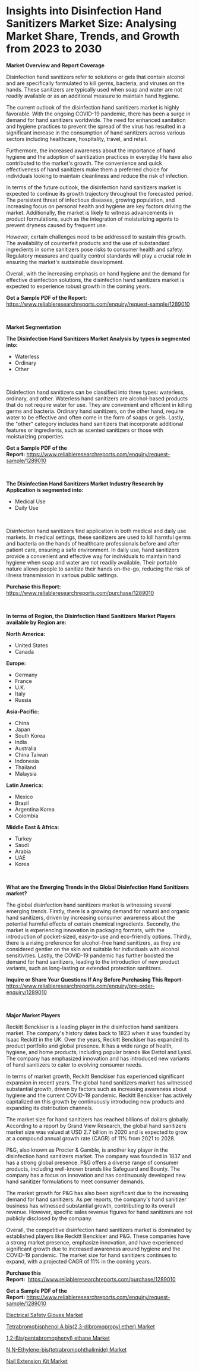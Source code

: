 <p><h1>Insights into Disinfection Hand Sanitizers Market Size: Analysing Market Share, Trends, and Growth from 2023 to 2030</h1></p><p><strong>Market Overview and Report Coverage</strong></p>
<p><p>Disinfection hand sanitizers refer to solutions or gels that contain alcohol and are specifically formulated to kill germs, bacteria, and viruses on the hands. These sanitizers are typically used when soap and water are not readily available or as an additional measure to maintain hand hygiene.</p><p>The current outlook of the disinfection hand sanitizers market is highly favorable. With the ongoing COVID-19 pandemic, there has been a surge in demand for hand sanitizers worldwide. The need for enhanced sanitation and hygiene practices to prevent the spread of the virus has resulted in a significant increase in the consumption of hand sanitizers across various sectors including healthcare, hospitality, travel, and retail.</p><p>Furthermore, the increased awareness about the importance of hand hygiene and the adoption of sanitization practices in everyday life have also contributed to the market's growth. The convenience and quick effectiveness of hand sanitizers make them a preferred choice for individuals looking to maintain cleanliness and reduce the risk of infection.</p><p>In terms of the future outlook, the disinfection hand sanitizers market is expected to continue its growth trajectory throughout the forecasted period. The persistent threat of infectious diseases, growing population, and increasing focus on personal health and hygiene are key factors driving the market. Additionally, the market is likely to witness advancements in product formulations, such as the integration of moisturizing agents to prevent dryness caused by frequent use.</p><p>However, certain challenges need to be addressed to sustain this growth. The availability of counterfeit products and the use of substandard ingredients in some sanitizers pose risks to consumer health and safety. Regulatory measures and quality control standards will play a crucial role in ensuring the market's sustainable development.</p><p>Overall, with the increasing emphasis on hand hygiene and the demand for effective disinfection solutions, the disinfection hand sanitizers market is expected to experience robust growth in the coming years.</p></p>
<p><strong>Get a Sample PDF of the Report:</strong> <a href="https://www.reliableresearchreports.com/enquiry/request-sample/1289010">https://www.reliableresearchreports.com/enquiry/request-sample/1289010</a></p>
<p>&nbsp;</p>
<p><strong>Market Segmentation</strong></p>
<p><strong>The Disinfection Hand Sanitizers Market Analysis by types is segmented into:</strong></p>
<p><ul><li>Waterless</li><li>Ordinary</li><li>Other</li></ul></p>
<p>&nbsp;</p>
<p><p>Disinfection hand sanitizers can be classified into three types: waterless, ordinary, and other. Waterless hand sanitizers are alcohol-based products that do not require water for use. They are convenient and efficient in killing germs and bacteria. Ordinary hand sanitizers, on the other hand, require water to be effective and often come in the form of soaps or gels. Lastly, the "other" category includes hand sanitizers that incorporate additional features or ingredients, such as scented sanitizers or those with moisturizing properties.</p></p>
<p><strong>Get a Sample PDF of the Report:</strong>&nbsp;<a href="https://www.reliableresearchreports.com/enquiry/request-sample/1289010">https://www.reliableresearchreports.com/enquiry/request-sample/1289010</a></p>
<p>&nbsp;</p>
<p><strong>The Disinfection Hand Sanitizers Market Industry Research by Application is segmented into:</strong></p>
<p><ul><li>Medical Use</li><li>Daily Use</li></ul></p>
<p>&nbsp;</p>
<p><p>Disinfection hand sanitizers find application in both medical and daily use markets. In medical settings, these sanitizers are used to kill harmful germs and bacteria on the hands of healthcare professionals before and after patient care, ensuring a safe environment. In daily use, hand sanitizers provide a convenient and effective way for individuals to maintain hand hygiene when soap and water are not readily available. Their portable nature allows people to sanitize their hands on-the-go, reducing the risk of illness transmission in various public settings.</p></p>
<p><strong>Purchase this Report:</strong>&nbsp; <a href="https://www.reliableresearchreports.com/purchase/1289010">https://www.reliableresearchreports.com/purchase/1289010</a></p>
<p>&nbsp;</p>
<p><strong>In terms of Region, the Disinfection Hand Sanitizers Market Players available by Region are:</strong></p>
<p>
    <p> <strong> North America: </strong>
        <ul>
            <li>United States</li>
            <li>Canada</li>
        </ul>
        </p> 
    <p> <strong> Europe: </strong>
        <ul>
            <li>Germany</li>
            <li>France</li>
            <li>U.K.</li>
            <li>Italy</li>
            <li>Russia</li>
        </ul>
        </p> 
    <p> <strong> Asia-Pacific: </strong>
        <ul>
            <li>China</li>
            <li>Japan</li>
            <li>South Korea</li>
            <li>India</li>
            <li>Australia</li>
            <li>China Taiwan</li>
            <li>Indonesia</li>
            <li>Thailand</li>
            <li>Malaysia</li>
        </ul>
        </p> 
    <p> <strong> Latin America: </strong>
        <ul>
            <li>Mexico</li>
            <li>Brazil</li>
            <li>Argentina Korea</li>
            <li>Colombia</li>
        </ul>
        </p> 
    <p> <strong> Middle East & Africa: </strong>
        <ul>
            <li>Turkey</li>
            <li>Saudi</li>
            <li>Arabia</li>
            <li>UAE</li>
            <li>Korea</li>
        </ul>
    </p>
    </p>
<p>&nbsp;</p>
<p><strong>What are the Emerging Trends in the Global Disinfection Hand Sanitizers market?</strong></p>
<p><p>The global disinfection hand sanitizers market is witnessing several emerging trends. Firstly, there is a growing demand for natural and organic hand sanitizers, driven by increasing consumer awareness about the potential harmful effects of certain chemical ingredients. Secondly, the market is experiencing innovation in packaging formats, with the introduction of pocket-sized, easy-to-use and eco-friendly options. Thirdly, there is a rising preference for alcohol-free hand sanitizers, as they are considered gentler on the skin and suitable for individuals with alcohol sensitivities. Lastly, the COVID-19 pandemic has further boosted the demand for hand sanitizers, leading to the introduction of new product variants, such as long-lasting or extended protection sanitizers.</p></p>
<p><strong>Inquire or Share Your Questions If Any Before Purchasing This Report</strong>- <a href="https://www.reliableresearchreports.com/enquiry/pre-order-enquiry/1289010">https://www.reliableresearchreports.com/enquiry/pre-order-enquiry/1289010</a></p>
<p>&nbsp;</p>
<p><strong>Major Market Players</strong></p>
<p><p>Reckitt Benckiser is a leading player in the disinfection hand sanitizers market. The company's history dates back to 1823 when it was founded by Isaac Reckitt in the UK. Over the years, Reckitt Benckiser has expanded its product portfolio and global presence. It has a wide range of health, hygiene, and home products, including popular brands like Dettol and Lysol. The company has emphasized innovation and has introduced new variants of hand sanitizers to cater to evolving consumer needs.</p><p>In terms of market growth, Reckitt Benckiser has experienced significant expansion in recent years. The global hand sanitizers market has witnessed substantial growth, driven by factors such as increasing awareness about hygiene and the current COVID-19 pandemic. Reckitt Benckiser has actively capitalized on this growth by continuously introducing new products and expanding its distribution channels.</p><p>The market size for hand sanitizers has reached billions of dollars globally. According to a report by Grand View Research, the global hand sanitizers market size was valued at USD 2.7 billion in 2020 and is expected to grow at a compound annual growth rate (CAGR) of 11% from 2021 to 2028.</p><p>P&G, also known as Procter & Gamble, is another key player in the disinfection hand sanitizers market. The company was founded in 1837 and has a strong global presence. P&G offers a diverse range of consumer products, including well-known brands like Safeguard and Bounty. The company has a focus on innovation and has continuously developed new hand sanitizer formulations to meet consumer demands.</p><p>The market growth for P&G has also been significant due to the increasing demand for hand sanitizers. As per reports, the company's hand sanitizer business has witnessed substantial growth, contributing to its overall revenue. However, specific sales revenue figures for hand sanitizers are not publicly disclosed by the company.</p><p>Overall, the competitive disinfection hand sanitizers market is dominated by established players like Reckitt Benckiser and P&G. These companies have a strong market presence, emphasize innovation, and have experienced significant growth due to increased awareness around hygiene and the COVID-19 pandemic. The market size for hand sanitizers continues to expand, with a projected CAGR of 11% in the coming years.</p></p>
<p><strong>Purchase this Report:</strong>&nbsp;&nbsp;<a href="https://www.reliableresearchreports.com/purchase/1289010">https://www.reliableresearchreports.com/purchase/1289010</a></p>
<p></p>
<p><strong>Get a Sample PDF of the Report:</strong>&nbsp;<a href="https://www.reliableresearchreports.com/enquiry/request-sample/1289010">https://www.reliableresearchreports.com/enquiry/request-sample/1289010</a></p>
<p><p><a href="https://www.linkedin.com/pulse/electrical-safety-gloves-market-insights-players-forecast-till-qxk0e/">Electrical Safety Gloves Market</a></p><p><a href="https://medium.com/@albanaduro2018/tetrabromobisphenol-a-bis-2-3-dibromopropyl-ether-market-size-market-outlook-and-market-forecast-607d87014871">Tetrabromobisphenol A bis(2,3-dibromopropyl ether) Market</a></p><p><a href="https://medium.com/@loretadervishi2013/1-2-bis-pentabromophenyl-ethane-market-trends-forecast-and-competitive-analysis-to-2030-9f0cecd8216e">1,2-Bis(pentabromophenyl) ethane Market</a></p><p><a href="https://medium.com/@entelabrahimi1961/n-n-ethylene-bis-tetrabromophthalimide-market-trends-forecast-and-competitive-analysis-to-2030-568ee0a1f90a">N,N-Ethylene-bis(tetrabromophthalimide) Market</a></p><p><a href="https://www.linkedin.com/pulse/nail-extension-kit-market-size-growth-forecast-from-2023-aizpe/">Nail Extension Kit Market</a></p></p>